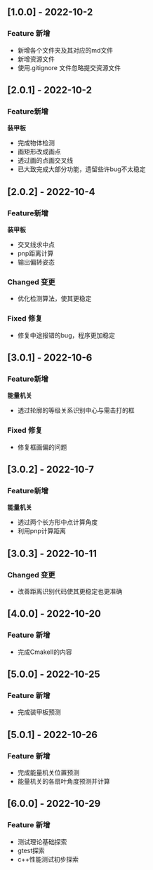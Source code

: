 ## [1.0.0] - 2022-10-2

### Feature 新增 

+ 新增各个文件夹及其对应的md文件
+ 新增资源文件
+ 使用.gitignore ⽂件忽略提交资源文件

## [2.0.1] - 2022-10-2

### Feature新增

**装甲板**

* 完成物体检测
* 画矩形改成画点
* 透过画的点画交叉线
* 已大致完成大部分功能，遗留些许bug不太稳定

 ## [2.0.2] - 2022-10-4
  ### Feature新增

**装甲板**

- 交叉线求中点
- pnp距离计算
- 输出偏转姿态

### Changed 变更

- 优化检测算法，使其更稳定

### Fixed 修复 

- 修复中途报错的bug，程序更加稳定

 ## [3.0.1] - 2022-10-6

  ### Feature新增

**能量机关**

- 透过轮廓的等级关系识别中心与需击打的框

### Fixed 修复 

- 修复框画偏的问题

## [3.0.2] - 2022-10-7

  ### Feature新增

**能量机关**

- 透过两个长方形中点计算角度
- 利用pnp计算距离

## [3.0.3] - 2022-10-11

### Changed 变更

* 改善距离识别代码使其更稳定也更准确

## [4.0.0] - 2022-10-20

### Feature 新增

+ 完成CmakeII的内容

## [5.0.0] - 2022-10-25

### Feature 新增

+ 完成装甲板预测

## [5.0.1] - 2022-10-26

### Feature 新增

+ 完成能量机关位置预测
+ 能量机关的各扇叶角度预测并计算

## [6.0.0] - 2022-10-29

### Feature 新增

+ 测试理论基础探索
+ gtest探索
+ c++性能测试初步探索